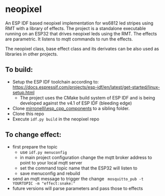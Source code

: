 # neopixel
An ESP IDF based neopixel implementation for ws6812 led stripes using RMT with a library of effects.
The project is a standalone executable running on an ESP32 that drives neopixel leds using the RMT. The effects are parametric.
It listens to mqtt commands to run the effects.

The neopixel class, base effect class and its derivates can be also used as libraries in other projects.

## To build:
- Setup the ESP IDF toolchain according to: https://docs.espressif.com/projects/esp-idf/en/latest/get-started/linux-setup.html 
  - The project uses the CMake build system of ESP IDF and is being developed against the v4.1 of ESP IDF (bleeding edge)
- Clone [mirronelli\esp_cpp_components](https://github.com/mirronelli/esp_cpp_components) to a sibling folder.
- Clone this repo
- Execute ```idf.py build``` in the neopixel repo

## To change effect:
- first prepare the topic
  - use ```idf.py menuconfig```
  - in main project configuration change the mqtt broker address to point to your local mqtt server
  - set the command topic name that the ESP32 will listen to
  - save menuconfig and rebuild
- send an mqtt message to trigger the change
``` mosquitto_pub -t YOURTOPIC -m "effect:snake:"```
- future versions will parse parameters and pass those to effects
